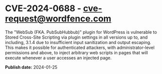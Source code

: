 # CVE-2024-0688 - cve-request@wordfence.com

The "WebSub (FKA. PubSubHubbub)" plugin for WordPress is vulnerable to Stored Cross-Site Scripting via plugin settings in all versions up to, and including, 3.1.4 due to insufficient input sanitization and output escaping. This makes it possible for authenticated attackers, with administrator-level permissions and above, to inject arbitrary web scripts in pages that will execute whenever a user accesses an injected page.

**Publish date:** 2024-01-25
